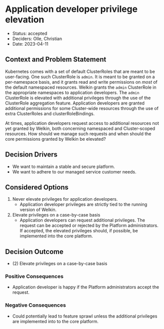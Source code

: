 # Application developer privilege elevation

- Status: accepted
- Deciders: Olle, Christian
- Date: 2023-04-11

## Context and Problem Statement

Kubernetes comes with a set of default ClusterRoles that are meant to be user-facing.
One such ClusterRole is `admin`.
It is meant to be granted on a per-namespace basis, and it grants read and write permissions on _most_ of the default namespaced resources.
Welkin grants the `admin` ClusterRole in the appropriate namespaces to application developers.
The `admin` ClusterRole is elevated with additional privileges through the use of the ClusterRole aggregation feature.
Application developers are granted additional permissions for some Cluster-wide resources through the use of extra ClusterRoles and clusterRoleBindings.

At times, application developers request access to additional resources not yet granted by Welkin, both concerning namespaced and Cluster-scoped resources.
How should we manage such requests and when should the core permissions granted by Welkin be elevated?

## Decision Drivers

- We want to maintain a stable and secure platform.
- We want to adhere to our managed service customer needs.

## Considered Options

1. Never elevate privileges for application developers.
    - Application developer privileges are strictly tied to the running version of Welkin.
1. Elevate privileges on a case-by-case basis
    - Application developers can request additional privileges.
      The request can be accepted or rejected by the Platform administrators.
      If accepted, the elevated privileges should, if possible, be implemented into the core platform.

## Decision Outcome

- (2) Elevate privileges on a case-by-case basis

### Positive Consequences

- Application developer is happy if the Platform administrators accept the request.

### Negative Consequences

- Could potentially lead to feature sprawl unless the additional privileges are implemented into to the core platform.

